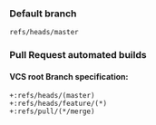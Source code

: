 ### Default branch
```
refs/heads/master
```
### Pull Request automated builds 
#### VCS root Branch specification:
```
+:refs/heads/(master)
+:refs/heads/feature/(*)
+:refs/pull/(*/merge)
```
